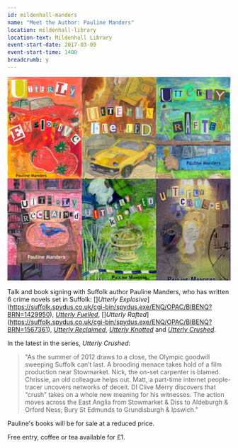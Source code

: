 ```yaml
---
id: mildenhall-manders
name: "Meet the Author: Pauline Manders"
location: mildenhall-library
location-text: Mildenhall Library
event-start-date: 2017-03-09
event-start-time: 1400
breadcrumb: y
---
```


![Pauline Manders books](/images/featured/featured-manders-books.jpg)

Talk and book signing with Suffolk author Pauline Manders, who has written 6 crime novels set in Suffolk: []<cite>Utterly Explosive</cite>](https://suffolk.spydus.co.uk/cgi-bin/spydus.exe/ENQ/OPAC/BIBENQ?BRN=1429950), [<cite>Utterly Fuelled</cite>](https://suffolk.spydus.co.uk/cgi-bin/spydus.exe/ENQ/OPAC/BIBENQ?BRN=1469170), []<cite>Utterly Rafted</cite>](https://suffolk.spydus.co.uk/cgi-bin/spydus.exe/ENQ/OPAC/BIBENQ?BRN=1567361), [<cite>Utterly Reclaimed</cite>](https://suffolk.spydus.co.uk/cgi-bin/spydus.exe/ENQ/OPAC/BIBENQ?BRN=1715338), [<cite>Utterly Knotted</cite>](https://suffolk.spydus.co.uk/cgi-bin/spydus.exe/ENQ/OPAC/BIBENQ?BRN=1925629) and [<cite>Utterly Crushed</cite>](https://suffolk.spydus.co.uk/cgi-bin/spydus.exe/ENQ/OPAC/BIBENQ?BRN=2107391).

In the latest in the series, <cite>Utterly Crushed</cite>:

> "As the summer of 2012 draws to a close, the Olympic goodwill sweeping Suffolk can’t last. A brooding menace takes hold of a film production near Stowmarket. Nick, the on-set carpenter is blamed. Chrissie, an old colleague helps out. Matt, a part-time internet people-tracer uncovers networks of deceit. DI Clive Merry discovers that “crush” takes on a whole new meaning for his witnesses. The action moves across the East Anglia from Stowmarket & Diss to Aldeburgh & Orford Ness; Bury St Edmunds to Grundisburgh & Ipswich."

Pauline's books will be for sale at a reduced price.

Free entry, coffee or tea available for £1.
